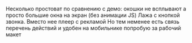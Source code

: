 Несколько простоват по сравнению с демо: окошки не всплывают а просто большие окна на экран (без анимации JS)
Лажа с кнопкой звонка. Вместо нее плеер с рекламой
Но тем неменее есть связь перечень действий и удобен на мобильнике
попробую за рабочий макет
